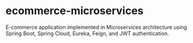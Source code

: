 # ecommerce-microservices
E-commerce application implemented in Microservices architecture using Spring Boot, Spring Cloud, Eureka, Feign, and JWT authentication.
